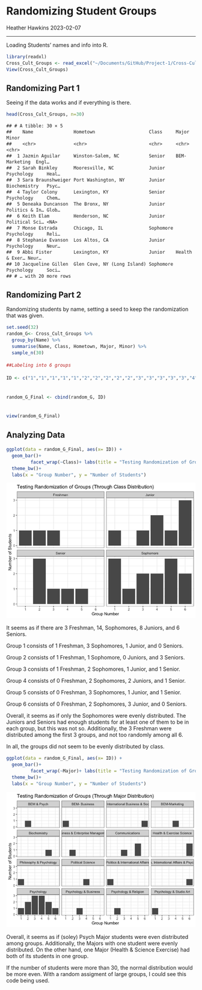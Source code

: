 Randomizing Student Groups
================
Heather Hawkins
2023-02-07

------------------------------------------------------------------------

Loading Students’ names and info into R.

``` r
library(readxl)
Cross_Cult_Groups <- read_excel("~/Documents/GitHub/Project-1/Cross-Cult Groups.xls")
View(Cross_Cult_Groups)
```

## Randomizing Part 1

Seeing if the data works and if everything is there.

``` r
head(Cross_Cult_Groups, n=30)
```

    ## # A tibble: 30 × 5
    ##    Name               Hometown                    Class     Major          Minor
    ##    <chr>              <chr>                       <chr>     <chr>          <chr>
    ##  1 Jazmin Aguilar     Winston-Salem, NC           Senior    BEM-Marketing  Engl…
    ##  2 Sarah Binkley      Mooresville, NC             Junior    Psychology     Heal…
    ##  3 Sara Braunshweiger Port Washington, NY         Junior    Biochemistry   Psyc…
    ##  4 Taylor Colony      Lexington, KY               Senior    Psychology     Chem…
    ##  5 Deneaka Duncanson  The Bronx, NY               Junior    Politics & In… Glob…
    ##  6 Keith Elam         Henderson, NC               Junior    Political Sci… <NA> 
    ##  7 Monse Estrada      Chicago, IL                 Sophomore Psychology     Reli…
    ##  8 Stephanie Evanson  Los Altos, CA               Junior    Psychology     Neur…
    ##  9 Abbi Fister        Lexington, KY               Junior    Health & Exer… Neur…
    ## 10 Jacqueline Gillen  Glen Cove, NY (Long Island) Sophomore Psychology     Soci…
    ## # … with 20 more rows

## Randomizing Part 2

Randomizing students by name, setting a seed to keep the randomization
that was given.

``` r
set.seed(32)
random_G<- Cross_Cult_Groups %>% 
  group_by(Name) %>% 
  summarise(Name, Class, Hometown, Major, Minor) %>% 
  sample_n(30) 

##Labeling into 6 groups

ID <- c("1","1","1","1","1","2","2","2","2","2","3","3","3","3","3","4","4","4","4","4","5","5","5","5","5","6","6","6","6","6")


random_G_Final <- cbind(random_G, ID)


view(random_G_Final)
```

## Analyzing Data

``` r
ggplot(data = random_G_Final, aes(x= ID)) +
  geom_bar()+
         facet_wrap(~Class)+ labs(title = "Testing Randomization of Groups (Through Class Distribution)")+
  theme_bw()+
  labs(x = "Group Number", y = "Number of Students")
```

![](Groups_files/figure-gfm/Groups_boxplot-1.png)<!-- -->

It seems as if there are 3 Freshman, 14, Sophomores, 8 Juniors, and 6
Seniors.

Group 1 consists of 1 Freshman, 3 Sophomores, 1 Junior, and 0 Seniors.

Group 2 consists of 1 Freshman, 1 Sophomore, 0 Juniors, and 3 Seniors.

Group 3 consists of 1 Freshman, 2 Sophomores, 1 Junior, and 1 Senior.

Group 4 consists of 0 Freshman, 2 Sophomores, 2 Juniors, and 1 Senior.

Group 5 consists of 0 Freshman, 3 Sophomores, 1 Junior, and 1 Senior.

Group 6 consists of 0 Freshman, 2 Sophomores, 3 Junior, and 0 Seniors.

Overall, it seems as if only the Sophomores were evenly distributed. The
Juniors and Seniors had enough students for at least one of them to be
in each group, but this was not so. Additionally, the 3 Freshman were
distributed among the first 3 groups, and not too randomly among all 6.

In all, the groups did not seem to be evenly distributed by class.

``` r
ggplot(data = random_G_Final, aes(x= ID)) +
  geom_bar()+
         facet_wrap(~Major)+ labs(title = "Testing Randomization of Groups (Through Major Distribution)")+
  theme_bw()+
  labs(x = "Group Number", y = "Number of Students")
```

![](Groups_files/figure-gfm/Random_Major-1.png)<!-- -->

Overall, it seems as if (soley) Psych Major students were even
distributed among groups. Additionally, the Majors with one student were
evenly distributed. On the other hand, one Major (Health & Science
Exercise) had both of its students in one group.

If the number of students were more than 30, the normal distribution
would be more even. With a random assigment of large groups, I could see
this code being used.
